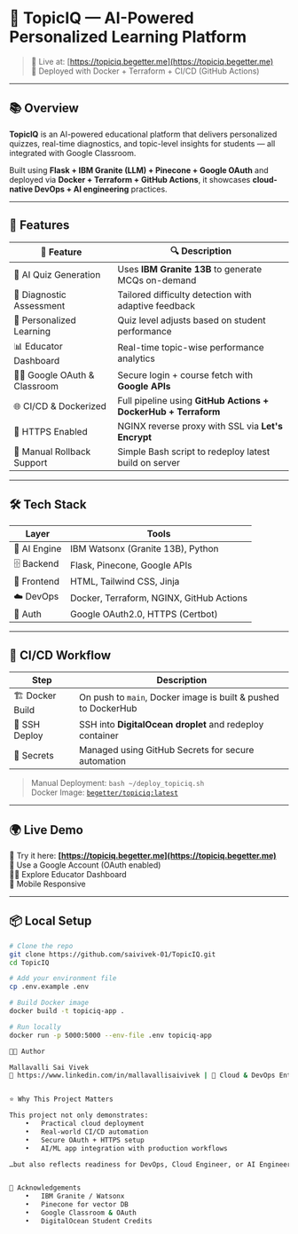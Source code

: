 # 🧠 TopicIQ — AI-Powered Personalized Learning Platform

> 🔐 Live at: [https://topiciq.begetter.me](https://topiciq.begetter.me)  
> 🐳 Deployed with Docker + Terraform + CI/CD (GitHub Actions)

---

## 📚 Overview

**TopicIQ** is an AI-powered educational platform that delivers personalized quizzes, real-time diagnostics, and topic-level insights for students — all integrated with Google Classroom.

Built using **Flask + IBM Granite (LLM) + Pinecone + Google OAuth** and deployed via **Docker + Terraform + GitHub Actions**, it showcases **cloud-native DevOps + AI engineering** practices.

---

## 🚀 Features

| 🔧 Feature                | 🔍 Description |
|--------------------------|----------------|
| 🧠 AI Quiz Generation     | Uses **IBM Granite 13B** to generate MCQs on-demand |
| 🧪 Diagnostic Assessment  | Tailored difficulty detection with adaptive feedback |
| 🧵 Personalized Learning  | Quiz level adjusts based on student performance |
| 📊 Educator Dashboard     | Real-time topic-wise performance analytics |
| 👨‍🏫 Google OAuth & Classroom | Secure login + course fetch with **Google APIs** |
| 🌐 CI/CD & Dockerized     | Full pipeline using **GitHub Actions + DockerHub + Terraform** |
| 🔐 HTTPS Enabled          | NGINX reverse proxy with SSL via **Let's Encrypt** |
| 🔁 Manual Rollback Support| Simple Bash script to redeploy latest build on server |

---

## 🛠️ Tech Stack

| Layer        | Tools |
|--------------|-------|
| 🧠 AI Engine  | IBM Watsonx (Granite 13B), Python |
| 🗄️ Backend    | Flask, Pinecone, Google APIs |
| 💅 Frontend   | HTML, Tailwind CSS, Jinja |
| ☁️ DevOps     | Docker, Terraform, NGINX, GitHub Actions |
| 🔐 Auth       | Google OAuth2.0, HTTPS (Certbot) |

---

## 🔁 CI/CD Workflow

| Step | Description |
|------|-------------|
| 🏗️ Docker Build | On push to `main`, Docker image is built & pushed to DockerHub |
| 🚀 SSH Deploy    | SSH into **DigitalOcean droplet** and redeploy container |
| 🧪 Secrets       | Managed using GitHub Secrets for secure automation |

> Manual Deployment: `bash ~/deploy_topiciq.sh`  
> Docker Image: [`begetter/topiciq:latest`](https://hub.docker.com/r/begetter/topiciq)

---

## 🌍 Live Demo

🧪 Try it here: **[https://topiciq.begetter.me](https://topiciq.begetter.me)**  
🧠 Use a Google Account (OAuth enabled)  
👨‍🏫 Explore Educator Dashboard  
📱 Mobile Responsive

---

## 📦 Local Setup

```bash
# Clone the repo
git clone https://github.com/saivivek-01/TopicIQ.git
cd TopicIQ

# Add your environment file
cp .env.example .env

# Build Docker image
docker build -t topiciq-app .

# Run locally
docker run -p 5000:5000 --env-file .env topiciq-app

👨‍💻 Author

Mallavalli Sai Vivek
🔗 https://www.linkedin.com/in/mallavallisaivivek | 🧠 Cloud & DevOps Enthusiast


⭐ Why This Project Matters

This project not only demonstrates:
	•	Practical cloud deployment
	•	Real-world CI/CD automation
	•	Secure OAuth + HTTPS setup
	•	AI/ML app integration with production workflows

…but also reflects readiness for DevOps, Cloud Engineer, or AI Engineer roles.


🙏 Acknowledgements
	•	IBM Granite / Watsonx
	•	Pinecone for vector DB
	•	Google Classroom & OAuth
	•	DigitalOcean Student Credits
